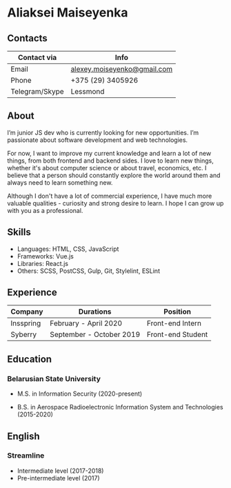 # Aliaksei Maiseyenka

## Contacts

Contact via | Info
----- | ---------------------------
Email | alexey.moiseyenko@gmail.com
Phone | +375 (29) 3405926
Telegram/Skype | Lessmond

## About
I’m junior JS dev who is currently looking for new opportunities. I’m passionate about software development and web technologies.

For now, I want to improve my current knowledge and learn a lot of new things, from both frontend and backend sides. I love to learn new things, whether it's about computer science or about travel, economics, etc. I believe that a person should constantly explore the world around them and always need to learn something new.

Although I don't have a lot of commercial experience, I have much more valuable qualities - curiosity and strong desire to learn. I hope I can grow up with you as a professional.


## Skills
* Languages: HTML, CSS, JavaScript
* Frameworks: Vue.js
* Libraries: React.js
* Others: SCSS, PostCSS, Gulp, Git, Stylelint, ESLint

## Experience
Company | Durations | Position
------- | --------- | --------
Insspring | February - April 2020 | Front-end Intern
Syberry | September - October 2019 | Front-end Student

## Education 

### Belarusian State University

* M.S. in Information Security (2020-present)

* B.S. in Aerospace Radioelectronic Information System and Technologies (2015-2020)

## English

### Streamline 
* Intermediate level (2017-2018)
* Pre-intermediate level (2017)
